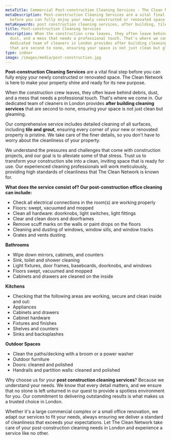 ```yaml
---
metaTitle: Commercial Post-construction Cleaning Services - The Clean Network
metaDescription: Post-construction Cleaning Services are a vital final step
  before you can fully enjoy your newly constructed or renovated space.
metaKeywords: post construction cleaning services, after building, tile and grout, london
title: Post-construction Cleaning Services
description: When the construction crew leaves, they often leave behind debris,
  dust, and a mess that needs a professional touch. That's where we come in. Our
  dedicated team of cleaners in London provides after building cleaning services
  that are second to none, ensuring your space is not just clean but gleaming.
type: indoor
image: /images/media/post-construction.jpg
---
```

<strong>Post-construction Cleaning Services</strong> are a vital final step before you can fully enjoy your newly constructed or renovated space. The Clean Network is here to make your property shine and ready for its new purpose.

When the construction crew leaves, they often leave behind debris, dust, and a mess that needs a professional touch. That's where we come in. Our dedicated team of cleaners in London provides <strong>after building cleaning services</strong> that are second to none, ensuring your space is not just clean but gleaming.

Our comprehensive service includes detailed cleaning of all surfaces, including <strong>tile and grout</strong>, ensuring every corner of your new or renovated property is pristine. We take care of the finer details, so you don't have to worry about the cleanliness of your property.

We understand the pressures and challenges that come with construction projects, and our goal is to alleviate some of that stress. Trust us to transform your construction site into a clean, inviting space that is ready for use. Our experienced cleaning professionals will work meticulously, providing high standards of cleanliness that The Clean Network is known for.

**What does the service consist of? Our post-construction office cleaning can include:**

* Check all electrical connections in the room(s) are working properly
* Floors: swept, vacuumed and mopped
* Clean all hardware: doorknobs, light switches, light fittings
* Clear and clean doors and doorframes
* Remove scuff marks on the walls or paint drops on the floors
* Cleaning and dusting of windows, window sills, and window tracks
* Grates and vents dusting

**Bathrooms**

* Wipe down mirrors, cabinets, and counters
* Sink, toilet and shower cleaning
* Light fixtures, door frames, baseboards, doorknobs, and windows
* Floors swept, vacuumed and mopped
* Cabinets and drawers are cleaned on the inside

**Kitchens**

* Checking that the following areas are working, secure and clean inside and out:
* Appliances
* Cabinets and drawers
* Cabinet hardware
* Fixtures and finishes
* Shelves and counters
* Sinks and backsplashes

**Outdoor Spaces**

* Clean the paths/decking with a broom or a power washer
* Outdoor furniture
* Doors: cleaned and polished
* Handrails and partition walls: cleaned and polished

Why choose us for your <strong>post construction cleaning services</strong>? Because we understand your needs. We know that every detail matters, and we ensure that no stone is left unturned in our quest to provide a spotless environment for you. Our commitment to delivering outstanding results is what makes us a trusted choice in London.

Whether it's a large commercial complex or a small office renovation, we adapt our services to fit your needs, always ensuring we deliver a standard of cleanliness that exceeds your expectations. Let The Clean Network take care of your post-construction cleaning needs in London and experience a service like no other.